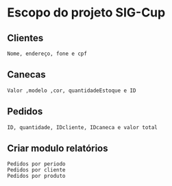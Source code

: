 # Escopo do projeto SIG-Cup

## Clientes
    Nome, endereço, fone e cpf
## Canecas 
    Valor ,modelo ,cor, quantidadeEstoque e ID 
## Pedidos
    ID, quantidade, IDcliente, IDcaneca e valor total


## Criar modulo relatórios

    Pedidos por periodo
    Pedidos por cliente
    Pedidos por produto    
